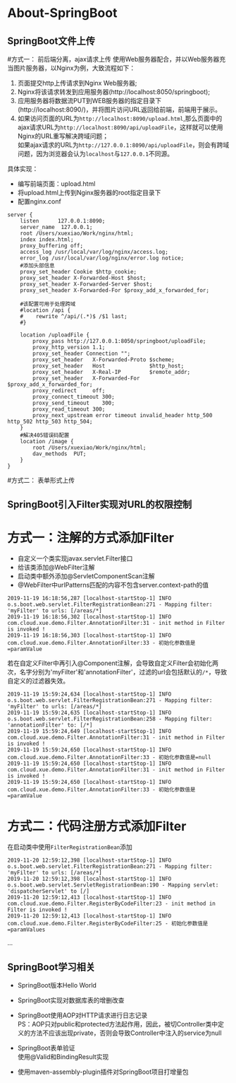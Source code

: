 # About-SpringBoot

SpringBoot文件上传
---
#方式一： 前后端分离，ajax请求上传
使用Web服务器配合，并以Web服务器充当图片服务器，以Nginx为例，大致流程如下：    
1. 页面提交http上传请求到Nginx Web服务器;
2. Nginx将该请求转发到应用服务器(http://localhost:8050/springboot);
3. 应用服务器将数据流PUT到WEB服务器的指定目录下(http://localhost:8090/)，并将图片访问URL返回给前端，前端用于展示。  
4. 如果访问页面的URL为`http://localhost:8090/upload.html`,那么页面中的ajax请求URL为`http://localhost:8090/api/uploadFile`，这样就可以使用Nginx的URL重写解决跨域问题；  
   如果ajax请求的URL为`http://127.0.0.1:8090/api/uploadFile`，则会有跨域问题，因为浏览器会认为`localhost`与`127.0.0.1`不同源。


具体实现：  
- 编写前端页面：upload.html  
- 将upload.html上传到Nginx服务器的root指定目录下
- 配置nginx.conf
```
server {
    listen      127.0.0.1:8090;
    server_name  127.0.0.1;
    root /Users/xuexiao/Work/nginx/html;
    index index.html;
    proxy_buffering off;
    access_log /usr/local/var/log/nginx/access.log;
    error_log /usr/local/var/log/nginx/error.log notice;
    #添加头部信息
    proxy_set_header Cookie $http_cookie;
    proxy_set_header X-Forwarded-Host $host;
    proxy_set_header X-Forwarded-Server $host;
    proxy_set_header X-Forwarded-For $proxy_add_x_forwarded_for;

    #该配置可用于处理跨域
    #location /api {
    #    rewrite ^/api/(.*)$ /$1 last;
    #}

    location /uploadFile {
        proxy_pass http://127.0.0.1:8050/springboot/uploadFile;
        proxy_http_version 1.1;
        proxy_set_header Connection "";
        proxy_set_header   X-Forwarded-Proto $scheme;
        proxy_set_header   Host              $http_host;
        proxy_set_header   X-Real-IP         $remote_addr;
        proxy_set_header   X-Forwarded-For  $proxy_add_x_forwarded_for;
        proxy_redirect     off;
        proxy_connect_timeout 300;
        proxy_send_timeout    300;
        proxy_read_timeout 300;
        proxy_next_upstream error timeout invalid_header http_500 http_502 http_503 http_504;
    }
    #解决405错误码配置
    location /image {
        root /Users/xuexiao/Work/nginx/html;
        dav_methods  PUT;
    }
}
```  

#方式二： 表单形式上传




SpringBoot引入Filter实现对URL的权限控制
---

# 方式一：注解的方式添加Filter

- 自定义一个类实现javax.servlet.Filter接口
- 给该类添加@WebFilter注解
- 启动类中额外添加@ServletComponentScan注解
- @WebFilter中urlPatterns匹配的内容不包含server.context-path的值

```$xslt
2019-11-19 16:18:56,287 [localhost-startStop-1] INFO  o.s.boot.web.servlet.FilterRegistrationBean:271 - Mapping filter: 'myFilter' to urls: [/areas/*]
2019-11-19 16:18:56,302 [localhost-startStop-1] INFO  com.cloud.xue.demo.Filter.AnnotationFilter:31 - init method in Filter is invoked !
2019-11-19 16:18:56,303 [localhost-startStop-1] INFO  com.cloud.xue.demo.Filter.AnnotationFilter:33 - 初始化参数值是=paramValue
``` 

若在自定义Filter中再引入@Component注解，会导致自定义Filter会初始化两次，名字分别为'myFilter'和'annotationFilter'，过滤的url会包括默认的`/*`，导致自定义的过滤器失效。
```$xslt
2019-11-19 15:59:24,634 [localhost-startStop-1] INFO  o.s.boot.web.servlet.FilterRegistrationBean:271 - Mapping filter: 'myFilter' to urls: [/areas/*]
2019-11-19 15:59:24,635 [localhost-startStop-1] INFO  o.s.boot.web.servlet.FilterRegistrationBean:258 - Mapping filter: 'annotationFilter' to: [/*]
2019-11-19 15:59:24,649 [localhost-startStop-1] INFO  com.cloud.xue.demo.Filter.AnnotationFilter:31 - init method in Filter is invoked !
2019-11-19 15:59:24,650 [localhost-startStop-1] INFO  com.cloud.xue.demo.Filter.AnnotationFilter:33 - 初始化参数值是=null
2019-11-19 15:59:24,650 [localhost-startStop-1] INFO  com.cloud.xue.demo.Filter.AnnotationFilter:31 - init method in Filter is invoked !
2019-11-19 15:59:24,650 [localhost-startStop-1] INFO  com.cloud.xue.demo.Filter.AnnotationFilter:33 - 初始化参数值是=paramValue
```

# 方式二：代码注册方式添加Filter
在启动类中使用`FilterRegistrationBean`添加
```$xslt
2019-11-20 12:59:12,398 [localhost-startStop-1] INFO  o.s.boot.web.servlet.FilterRegistrationBean:271 - Mapping filter: 'myFilter' to urls: [/areas/*]
2019-11-20 12:59:12,398 [localhost-startStop-1] INFO  o.s.boot.web.servlet.ServletRegistrationBean:190 - Mapping servlet: 'dispatcherServlet' to [/]
2019-11-20 12:59:12,413 [localhost-startStop-1] INFO  com.cloud.xue.demo.Filter.RegisterByCodeFilter:23 - init method in Filter is invoked !
2019-11-20 12:59:12,413 [localhost-startStop-1] INFO  com.cloud.xue.demo.Filter.RegisterByCodeFilter:25 - 初始化参数值是=paramValues
```
...

SpringBoot学习相关  
---
- SpringBoot版本Hello World
- SpringBoot实现对数据库表的增删改查
- SpringBoot使用AOP对HTTP请求进行日志记录  
    PS：AOP只对public和protected方法起作用，因此，被切Controller类中定义的方法不应该出现private，否则会导致Controller中注入的service为null
 
- SpringBoot表单验证  
    使用@Valid和BindingResult实现
- 使用maven-assembly-plugin插件对SpringBoot项目打增量包  